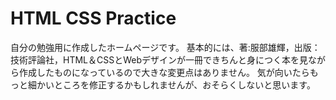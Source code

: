 # HTML CSS Practice

自分の勉強用に作成したホームページです。
基本的には、著:服部雄輝，出版：技術評論社，HTML＆CSSとWebデザインが一冊できちんと身につく本を見ながら作成したものになっているので大きな変更点はありません。
気が向いたらもっと細かいところを修正するかもしれませんが、おそらくしないと思います。